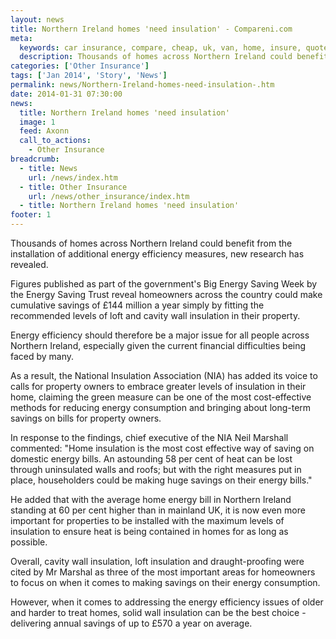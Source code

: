 ```yaml
---
layout: news
title: Northern Ireland homes 'need insulation' - Compareni.com
meta:
  keywords: car insurance, compare, cheap, uk, van, home, insure, quotes, online, comparison, bike, loans, life
  description: Thousands of homes across Northern Ireland could benefit from the installation of additional energy efficiency measures, new research has revealed
categories: ['Other Insurance']
tags: ['Jan 2014', 'Story', 'News']
permalink: news/Northern-Ireland-homes-need-insulation-.htm
date: 2014-01-31 07:30:00
news:
  title: Northern Ireland homes 'need insulation'
  image: 1
  feed: Axonn
  call_to_actions:
    - Other Insurance
breadcrumb:
  - title: News
    url: /news/index.htm
  - title: Other Insurance
    url: /news/other_insurance/index.htm
  - title: Northern Ireland homes 'need insulation'
footer: 1
---
```


Thousands of homes across Northern Ireland could benefit from the installation of additional energy efficiency measures, new research has revealed.

Figures published as part of the government&#39;s Big Energy Saving Week by the Energy Saving Trust reveal homeowners across the country could make cumulative savings of &pound;144 million a year simply by fitting the recommended levels of loft and cavity wall insulation in their property.

Energy efficiency should therefore be a major issue for all people across Northern Ireland, especially given the current financial difficulties being faced by many.

As a result, the National Insulation Association (NIA) has added its voice to calls for property owners to embrace greater levels of insulation in their home, claiming the green measure can be one of the most cost-effective methods for reducing energy consumption and bringing about long-term savings on bills for property owners.

In response to the findings, chief executive of the NIA Neil Marshall commented: &quot;Home insulation is the most cost effective way of saving on domestic energy bills. An astounding 58 per cent of heat can be lost through uninsulated walls and roofs; but with the right measures put in place, householders could be making huge savings on their energy bills.&quot;&nbsp;

He added that with the average home energy bill in Northern Ireland standing at 60 per cent higher than in mainland UK, it is now even more important for properties to be installed with the maximum levels of insulation to ensure heat is being contained in homes for as long as possible.

Overall, cavity wall insulation, loft insulation and draught-proofing were cited by Mr Marshal as three of the most important areas for homeowners to focus on when it comes to making savings on their energy consumption.

However, when it comes to addressing the energy efficiency issues of older and harder to treat homes, solid wall insulation can be the best choice - delivering annual savings of up to &pound;570 a year on average.&nbsp;
